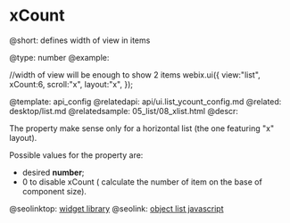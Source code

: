 xCount
=============


@short:
	defines width of view in items

@type:  number
@example:

//width of view will be enough to show 2 items
webix.ui({
	view:"list", 
	xCount:6,
	scroll:"x",
	layout:"x",
});

@template:	api_config
@relatedapi:
	api/ui.list_ycount_config.md
@related:
	desktop/list.md
@relatedsample:
	05_list/08_xlist.html
@descr:

The property make sense only for a horizontal list (the one featuring "x" layout).

Possible values for the property are:

- desired **number**;
- 0 to disable xCount ( calculate the number of item on the base of component size).





@seolinktop: [widget library](https://webix.com)
@seolink: [object list javascript](https://webix.com/widget/list/)